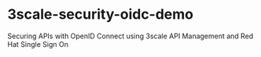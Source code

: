 # 3scale-security-oidc-demo
Securing APIs with OpenID Connect using 3scale API Management and Red Hat Single Sign On 

